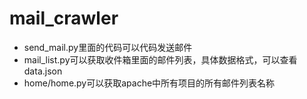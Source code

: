 # mail_crawler

- send_mail.py里面的代码可以代码发送邮件
- mail_list.py可以获取收件箱里面的邮件列表，具体数据格式，可以查看data.json
- home/home.py可以获取apache中所有项目的所有邮件列表名称


